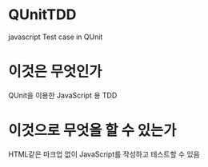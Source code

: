 # QUnitTDD
javascript Test case in QUnit

# 이것은 무엇인가
QUnit을 이용한 JavaScript 용 TDD

# 이것으로 무엇을 할 수 있는가
HTML같은 마크업 없이 JavaScript를 작성하고 테스트할 수 있음
